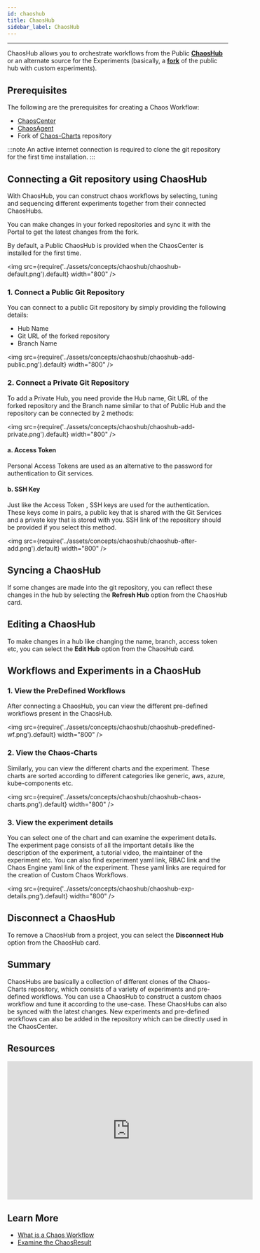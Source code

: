 ```yaml
---
id: chaoshub
title: ChaosHub
sidebar_label: ChaosHub
---
```


---

ChaosHub allows you to orchestrate workflows from the Public **[ChaosHub](http://hub.litmuschaos.io/)** or an alternate source for the Experiments (basically, a **[fork](https://github.com/litmuschaos/chaos-charts)** of the public hub with custom experiments).

## Prerequisites

The following are the prerequisites for creating a Chaos Workflow:

- [ChaosCenter](chaos-center)
- [ChaosAgent](agent)
- Fork of [Chaos-Charts](https://github.com/litmuschaos/chaos-charts) repository

:::note
An active internet connection is required to clone the git repository for the first time installation.
:::

## Connecting a Git repository using ChaosHub

With ChaosHub, you can construct chaos workflows by selecting, tuning and sequencing different experiments together from their connected ChaosHubs.

You can make changes in your forked repositories and sync it with the Portal to get the latest changes from the fork.

By default, a Public ChaosHub is provided when the ChaosCenter is installed for the first time.

<img src={require('../assets/concepts/chaoshub/chaoshub-default.png').default} width="800" />

### 1. Connect a Public Git Repository

You can connect to a public Git repository by simply providing the following details:

- Hub Name
- Git URL of the forked repository
- Branch Name

<img src={require('../assets/concepts/chaoshub/chaoshub-add-public.png').default} width="800" />

### 2. Connect a Private Git Repository

To add a Private Hub, you need provide the Hub name, Git URL of the forked repository and the Branch name similar to that of Public Hub and the repository can be connected by 2 methods:

<img src={require('../assets/concepts/chaoshub/chaoshub-add-private.png').default} width="800" />

#### a. Access Token

Personal Access Tokens are used as an alternative to the password for authentication to Git services.

#### b. SSH Key

Just like the Access Token , SSH keys are used for the authentication. These keys come in pairs, a public key that is shared with the Git Services and a private key that is stored with you.
SSH link of the repository should be provided if you select this method.

<img src={require('../assets/concepts/chaoshub/chaoshub-after-add.png').default} width="800" />

## Syncing a ChaosHub

If some changes are made into the git repository, you can reflect these changes in the hub by selecting the **Refresh Hub** option from the ChaosHub card.

## Editing a ChaosHub

To make changes in a hub like changing the name, branch, access token etc, you can select the **Edit Hub** option from the ChaosHub card.

## Workflows and Experiments in a ChaosHub

### 1. View the PreDefined Workflows

After connecting a ChaosHub, you can view the different pre-defined workflows present in the ChaosHub.

<img src={require('../assets/concepts/chaoshub/chaoshub-predefined-wf.png').default} width="800" />

### 2. View the Chaos-Charts

Similarly, you can view the different charts and the experiment. These charts are sorted according to different categories like generic, aws, azure, kube-components etc.

<img src={require('../assets/concepts/chaoshub/chaoshub-chaos-charts.png').default} width="800" />

### 3. View the experiment details

You can select one of the chart and can examine the experiment details.
The experiment page consists of all the important details like the description of the experiment, a tutorial video, the maintainer of the experiment etc.
You can also find experiment yaml link, RBAC link and the Chaos Engine yaml link of the experiment.
These yaml links are required for the creation of Custom Chaos Workflows.

<img src={require('../assets/concepts/chaoshub/chaoshub-exp-details.png').default} width="800" />

## Disconnect a ChaosHub

To remove a ChaosHub from a project, you can select the **Disconnect Hub** option from the ChaosHub card.

## Summary

ChaosHubs are basically a collection of different clones of the Chaos-Charts repository, which consists of a variety of experiments and pre-defined workflows. You can use a ChaosHub to construct a custom chaos workflow and tune it according to the use-case. These ChaosHubs can also be synced with the latest changes. New experiments and pre-defined workflows can also be added in the repository which can be directly used in the ChaosCenter.

## Resources

<iframe width="560" height="315" src="https://www.youtube.com/embed/qO-lfmorcus" title="YouTube video player" frameborder="0" allow="accelerometer; autoplay; clipboard-write; encrypted-media; gyroscope; picture-in-picture" allowfullscreen></iframe>

## Learn More

- [What is a Chaos Workflow](chaos-workflow)
- [Examine the ChaosResult](chaos-result)

